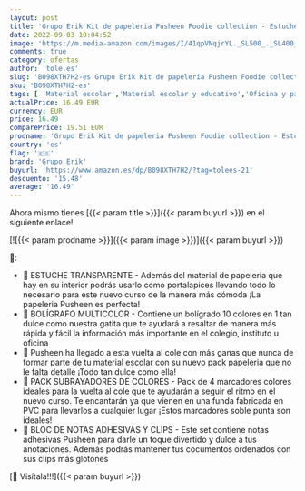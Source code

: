 ```yaml
---
layout: post
title: 'Grupo Erik Kit de papeleria Pusheen Foodie collection - Estuche escolar con material - Pack material escolar/Kit material escolar - Set papeleria Pusheen - Producto con licencia oficial  KPGE001'
date: 2022-09-03 10:04:52
image: 'https://m.media-amazon.com/images/I/41qpVNqjrYL._SL500_._SL400_.jpg'
comments: true
category: ofertas
author: 'tole.es'
slug: 'B098XTH7H2-es Grupo Erik Kit de papeleria Pusheen Foodie collection -...'
sku: 'B098XTH7H2-es'
tags: [ 'Material escolar','Material escolar y educativo','Oficina y papelería','Sets de material escolar','escolar','grupo erik','material','🇪🇸', ]
actualPrice: 16.49 EUR
currency: EUR
price: 16.49
comparePrice: 19.51 EUR
prodname: 'Grupo Erik Kit de papeleria Pusheen Foodie collection - Estuche escolar con material - Pack material escolar/Kit material escolar - Set papeleria Pusheen - Producto con licencia oficial  KPGE001'
country: 'es'
flag: '🇪🇸'
brand: 'Grupo Erik'
buyurl: 'https://www.amazon.es/dp/B098XTH7H2/?tag=tolees-21'
descuento: '15.48'
average: '16.49'
---
```


Ahora mismo tienes [{{< param title >}}]({{< param buyurl >}}) en el siguiente enlace!

[![{{< param prodname >}}]({{< param image >}})]({{< param buyurl >}})

🔎:

- 🍫 ESTUCHE TRANSPARENTE - Además del material de papeleria que hay en su interior podrás usarlo como portalapices llevando todo lo necesario para este nuevo curso de la manera más cómoda ¡La papeleria Pusheen es perfecta!
- 🍬 BOLÍGRAFO MULTICOLOR - Contiene un bolígrado 10 colores en 1 tan dulce como nuestra gatita que te ayudará a resaltar de manera más rápida y fácil la información más importante en el colegio, instituto u oficina
- 🧁 Pusheen ha llegado a esta vuelta al cole con más ganas que nunca de formar parte de tu material escolar con su nuevo pack papeleria que no le falta detalle ¡Todo tan dulce como ella!
- 🍭 PACK SUBRAYADORES DE COLORES - Pack de 4 marcadores colores ideales para la vuelta al cole que te ayudarán a seguir el ritmo en el nuevo curso. Te encantarán ya que vienen en una funda fabricada en PVC para llevarlos a cualquier lugar ¡Estos marcadores soble punta son ideales!
- 🍰 BLOC DE NOTAS ADHESIVAS Y CLIPS - Este set contiene notas adhesivas Pusheen para darle un toque divertido y dulce a tus anotaciones. Además podrás mantener tus cocumentos ordenados con sus clips más glotones

[🛒 Visítala!!!]({{< param buyurl >}})
